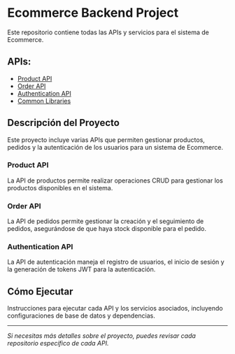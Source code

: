 # Ecommerce Backend Project

Este repositorio contiene todas las APIs y servicios para el sistema de Ecommerce.

## APIs:
- [Product API](#)
- [Order API](#)
- [Authentication API](#)
- [Common Libraries](#)

## Descripción del Proyecto

Este proyecto incluye varias APIs que permiten gestionar productos, pedidos y la autenticación de los usuarios para un sistema de Ecommerce.

### Product API
La API de productos permite realizar operaciones CRUD para gestionar los productos disponibles en el sistema.

### Order API
La API de pedidos permite gestionar la creación y el seguimiento de pedidos, asegurándose de que haya stock disponible para el pedido.

### Authentication API
La API de autenticación maneja el registro de usuarios, el inicio de sesión y la generación de tokens JWT para la autenticación.

## Cómo Ejecutar

Instrucciones para ejecutar cada API y los servicios asociados, incluyendo configuraciones de base de datos y dependencias.

---

*Si necesitas más detalles sobre el proyecto, puedes revisar cada repositorio específico de cada API.*
